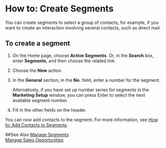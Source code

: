 <properties
                pageTitle="How to: Create Segments | Project “Madeira”"
                description="Describes how to create segments for contacts in Project “Madeira”"
                services=""
                documentationCenter="Madeira"
                authors="jswymer"/>

# How to: Create Segments
You can create segments to select a group of contacts, for example, if you want to create an interaction involving several contacts, such as direct mail.

## To create a segment
1. On the Home page, choose **Active Segments**. Or, in the **Search** box, enter **Segments**, and then choose the related link.
2. Choose the **New** action.
3. In the **General** section, in the **No.** field, enter a number for the segment.

    Alternatively, if you have set up number series for segments in the **Marketing Setup** window, you can press Enter to select the next available segment number.
4. Fill in the other fields on the header.

You can now add contacts to the segment. For more information, see [How to: Add Contacts to Segments](marketing-add-contact-segment.md).

##See Also
[Manage Segments](marketing-segments.md)  
[Manage Sales Opportunities](marketing-manage-sales-opportunities.md)  
